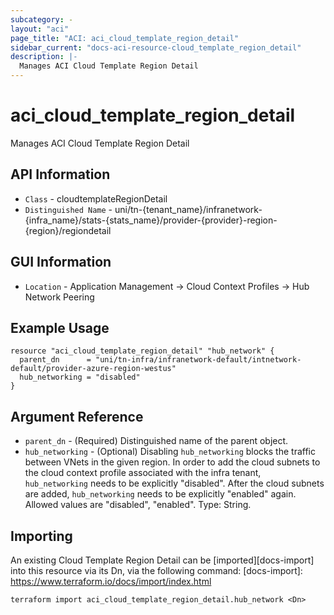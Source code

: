 ```yaml
---
subcategory: -
layout: "aci"
page_title: "ACI: aci_cloud_template_region_detail"
sidebar_current: "docs-aci-resource-cloud_template_region_detail"
description: |-
  Manages ACI Cloud Template Region Detail
---
```


# aci_cloud_template_region_detail #

Manages ACI Cloud Template Region Detail

## API Information ##

* `Class` - cloudtemplateRegionDetail
* `Distinguished Name` - uni/tn-{tenant_name}/infranetwork-{infra_name}/stats-{stats_name}/provider-{provider}-region-{region}/regiondetail

## GUI Information ##

* `Location` - Application Management -> Cloud Context Profiles -> Hub Network Peering

## Example Usage ##

```hcl
resource "aci_cloud_template_region_detail" "hub_network" {
  parent_dn      = "uni/tn-infra/infranetwork-default/intnetwork-default/provider-azure-region-westus"
  hub_networking = "disabled"
}
```

## Argument Reference ##

* `parent_dn` - (Required) Distinguished name of the parent object.
* `hub_networking` - (Optional) Disabling `hub_networking` blocks the traffic between VNets in the given region. In order to add the cloud subnets to the cloud context profile associated with the infra tenant, `hub_networking` needs to be explicitly "disabled". After the cloud subnets are added, `hub_networking` needs to be explicitly "enabled" again. Allowed values are "disabled", "enabled". Type: String.


## Importing ##

An existing Cloud Template Region Detail can be [imported][docs-import] into this resource via its Dn, via the following command:
[docs-import]: https://www.terraform.io/docs/import/index.html

```
terraform import aci_cloud_template_region_detail.hub_network <Dn>
```